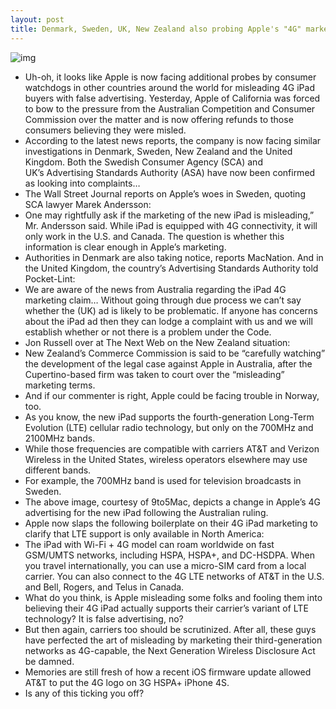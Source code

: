 ```yaml
---
layout: post
title: Denmark, Sweden, UK, New Zealand also probing Apple's "4G" marketing for the new iPad
---
```

![img](http://media.idownloadblog.com/wp-content/uploads/2012/03/iPad-4G-markting-in-Australia-befor-and-after.jpg)
* Uh-oh, it looks like Apple is now facing additional probes by consumer watchdogs in other countries around the world for misleading 4G iPad buyers with false advertising. Yesterday, Apple of California was forced to bow to the pressure from the Australian Competition and Consumer Commission over the matter and is now offering refunds to those consumers believing they were misled.
* According to the latest news reports, the company is now facing similar investigations in Denmark, Sweden, New Zealand and the United Kingdom. Both the Swedish Consumer Agency (SCA) and UK’s Advertising Standards Authority (ASA) have now been confirmed as looking into complaints…
* The Wall Street Journal reports on Apple’s woes in Sweden, quoting SCA lawyer Marek Andersson:
* One may rightfully ask if the marketing of the new iPad is misleading,” Mr. Andersson said. While iPad is equipped with 4G connectivity, it will only work in the U.S. and Canada. The question is whether this information is clear enough in Apple’s marketing.
* Authorities in Denmark are also taking notice, reports MacNation. And in the United Kingdom, the country’s Advertising Standards Authority told Pocket-Lint:
* We are aware of the news from Australia regarding the iPad 4G marketing claim… Without going through due process we can’t say whether the (UK) ad is likely to be problematic. If anyone has concerns about the iPad ad then they can lodge a complaint with us and we will establish whether or not there is a problem under the Code.
* Jon Russell over at The Next Web on the New Zealand situation:
* New Zealand’s Commerce Commission is said to be “carefully watching” the development of the legal case against Apple in Australia, after the Cupertino-based firm was taken to court over the “misleading” marketing terms.
* And if our commenter is right, Apple could be facing trouble in Norway, too.
* As you know, the new iPad supports the fourth-generation Long-Term Evolution (LTE) cellular radio technology, but only on the 700MHz and 2100MHz bands.
* While those frequencies are compatible with carriers AT&T and Verizon Wireless in the United States, wireless operators elsewhere may use different bands.
* For example, the 700MHz band is used for television broadcasts in Sweden.
* The above image, courtesy of 9to5Mac, depicts a change in Apple’s 4G advertising for the new iPad following the Australian ruling.
* Apple now slaps the following boilerplate on their 4G iPad marketing to clarify that LTE support is only available in North America:
* The iPad with Wi-Fi + 4G model can roam worldwide on fast GSM/UMTS networks, including HSPA, HSPA+, and DC-HSDPA. When you travel internationally, you can use a micro-SIM card from a local carrier. You can also connect to the 4G LTE networks of AT&T in the U.S. and Bell, Rogers, and Telus in Canada.
* What do you think, is Apple misleading some folks and fooling them into believing their 4G iPad actually supports their carrier’s variant of LTE technology? It is false advertising, no?
* But then again, carriers too should be scrutinized. After all, these guys have perfected the art of misleading by marketing their third-generation networks as 4G-capable, the Next Generation Wireless Disclosure Act be damned.
* Memories are still fresh of how a recent iOS firmware update allowed AT&T to put the 4G logo on 3G HSPA+ iPhone 4S.
* Is any of this ticking you off?

